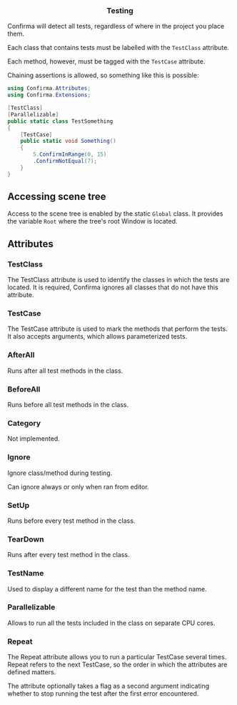 <div align="center">
 <h3>Testing</h1>
</div>

Confirma will detect all tests, regardless of where in the project you place them.

Each class that contains tests must be labelled with the `TestClass` attribute.

Each method, however, must be tagged with the `TestCase` attribute.

Chaining assertions is allowed, so something like this is possible:

```cs
using Confirma.Attributes;
using Confirma.Extensions;

[TestClass]
[Parallelizable]
public static class TestSomething
{
    [TestCase]
    public static void Something()
    {
        5.ConfirmInRange(0, 15)
        .ConfirmNotEqual(7);
    }
}
```

## Accessing scene tree

Access to the scene tree is enabled by the static `Global` class. It provides the variable `Root` where the tree's root Window is located.

## Attributes

### TestClass

The TestClass attribute is used to identify the classes in which the tests are located.
It is required, Confirma ignores all classes that do not have this attribute.

### TestCase

The TestCase attribute is used to mark the methods that perform the tests.
It also accepts arguments, which allows parameterized tests.

### AfterAll

Runs after all test methods in the class.

### BeforeAll

Runs before all test methods in the class.

### Category

Not implemented.

### Ignore

Ignore class/method during testing.

Can ignore always or only when ran from editor.

### SetUp

Runs before every test method in the class.

### TearDown

Runs after every test method in the class.

### TestName

Used to display a different name for the test than the method name.

### Parallelizable

Allows to run all the tests included in the class on separate CPU cores.

### Repeat

The Repeat attribute allows you to run a particular TestCase several times.
Repeat refers to the next TestCase, so the order in which the attributes are defined matters.

The attribute optionally takes a flag as a second argument
indicating whether to stop running the test after the first error encountered.
